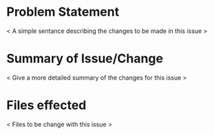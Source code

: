 # Problem Statement

< A simple sentance describing the changes to be made in this issue >

# Summary of Issue/Change

< Give a more detailed summary of the changes for this issue >
  
# Files effected

< Files to be change with this issue >
